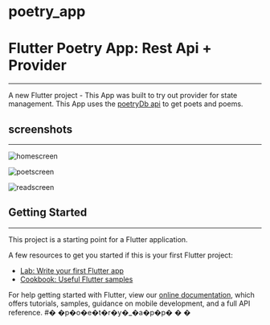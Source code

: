 # poetry_app

# Flutter Poetry App: Rest Api + Provider

---

A new Flutter project - This App was built to try out provider for state management. This App uses the [poetryDb api](https://poetrydb.org/) to get poets and poems.

## screenshots
---
![homescreen](https://user-images.githubusercontent.com/63570223/158272144-1d7e05b0-7108-41d1-a4ae-7b80016f0729.png)

![poetscreen](https://user-images.githubusercontent.com/63570223/158272320-e31359b6-3620-4a1b-b722-1f266b7dc567.png)

![readscreen](https://user-images.githubusercontent.com/63570223/158272439-dc2f44d9-7ae6-40b3-934e-64ec724b1488.png)

## Getting Started
---

This project is a starting point for a Flutter application.

A few resources to get you started if this is your first Flutter project:

- [Lab: Write your first Flutter app](https://flutter.dev/docs/get-started/codelab)
- [Cookbook: Useful Flutter samples](https://flutter.dev/docs/cookbook)

For help getting started with Flutter, view our
[online documentation](https://flutter.dev/docs), which offers tutorials,
samples, guidance on mobile development, and a full API reference.
#� �p�o�e�t�r�y�_�a�p�p�
�
�
